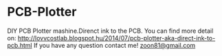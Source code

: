 PCB-Plotter
===========

DIY PCB Plotter mashine.Direnct ink to the PCB.
You can find more detail on:
http://lovvcostlab.blogspot.hu/2014/07/pcb-plotter-aka-direct-ink-to-pcb.html
If you have any question contact me!
zoon81@gmail.com
